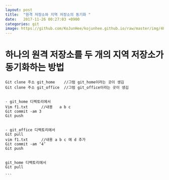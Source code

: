 ```yaml
---
layout: post
title:  "원격 저장소와 지역 저장소의 동기화 "
date:   2017-11-26 00:27:03 +0900
categories: git
image: https://github.com/KoJunHee/kojunhee.github.io/raw/master/img/48.png
---
```


#  하나의 원격 저장소를 두 개의 지역 저장소가 동기화하는 방법

````
Git clone 주소 git_home	 //그럼 git_home이라는 곳이 생김
Git clone 주소 git_office	 //그럼 git_office이라는 곳이 생김


- git_home 디렉토리에서
Vim f1.txt	 	//내용   a b c
Git commit -am 3
Git push


- git_office 디렉토리에서
Git pull 
vim f1.txt		//내용 a b c 에 d 추가
Git commit -am ‘4’
Git push


git_home 디렉토리에서
Git pull

```





